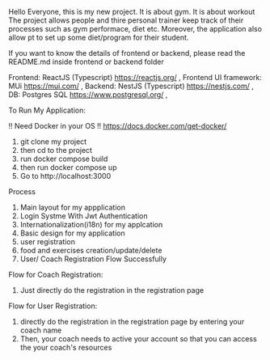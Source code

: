Hello Everyone, this is my new project.
It is about gym. It is about workout
The project allows people and thire personal trainer keep track of their processes such as gym performace, diet etc. Moreover, the application also allow pt to set up some diet/program for their student.

If you want to know the details of frontend or backend, please read the README.md inside frontend or backend folder

Frontend: ReactJS (Typescript) https://reactjs.org/ , 
Frontend UI framework: MUi https://mui.com/ ,
Backend: NestJS (Typescript) https://nestjs.com/  ,
DB: Postgres SQL https://www.postgresql.org/  ,


To Run My Application:

!! Need Docker in your OS !!
https://docs.docker.com/get-docker/

1. git clone my project
2. then cd to the project
3. run docker compose build
4. then run docker compose up
5. Go to http://localhost:3000 

Process

1. Main layout for my appplication
2. Login Systme With Jwt Authentication
3. Internationalization(i18n) for my applcation 
4. Basic design for my application
5. user registration
6. food and exercises creation/update/delete
7. User/ Coach Registration Flow Successfully




Flow for Coach Registration:
1. Just directly do the registration in the registration page

Flow for User Registration:
1. directly do the registration in the registration page by entering your coach name
2. Then, your coach needs to active your account so that you can access the your coach's resources
